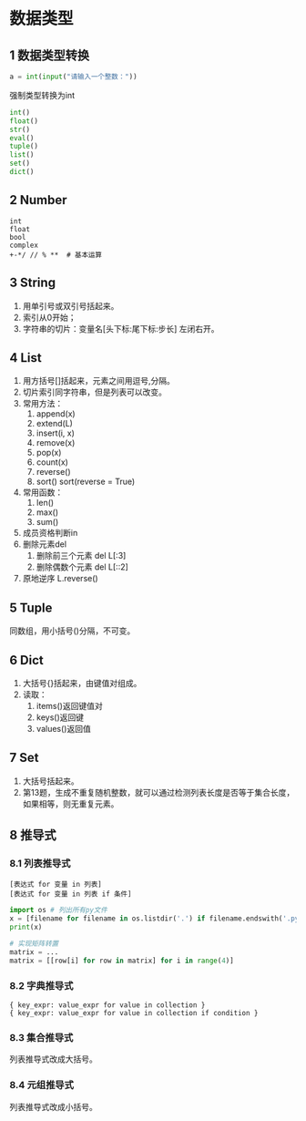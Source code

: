 # 数据类型

## 1 数据类型转换

```python
a = int(input("请输入一个整数："))
```

强制类型转换为int

```python
int()
float()
str()
eval()
tuple()
list()
set()
dict()
```

## 2 Number

```text
int
float
bool
complex
+-*/ // % **  # 基本运算
```

## 3 String

1. 用单引号或双引号括起来。 
2. 索引从0开始； 
3. 字符串的切片：变量名[头下标:尾下标:步长] 左闭右开。

## 4 List

1. 用方括号[]括起来，元素之间用逗号,分隔。  
2. 切片索引同字符串，但是列表可以改变。
3. 常用方法：
   1. append(x)
   2. extend(L)
   3. insert(i, x)
   4. remove(x)
   5. pop(x)
   6. count(x)
   7. reverse()
   8. sort()  sort(reverse = True)
4. 常用函数：
   1. len()
   2. max()
   3. sum()
5. 成员资格判断in
6. 删除元素del
   1. 删除前三个元素 del L[:3]
   2. 删除偶数个元素 del L[::2]
7. 原地逆序 L.reverse()

## 5 Tuple

同数组，用小括号()分隔，不可变。

## 6 Dict

1. 大括号{}括起来，由键值对组成。
2. 读取：
   1. items()返回键值对
   2. keys()返回键
   3. values()返回值

## 7 Set

1. 大括号括起来。
2. 第13题，生成不重复随机整数，就可以通过检测列表长度是否等于集合长度，如果相等，则无重复元素。

## 8 推导式

### 8.1 列表推导式

```text
[表达式 for 变量 in 列表] 
[表达式 for 变量 in 列表 if 条件]
```

```python
import os # 列出所有py文件
x = [filename for filename in os.listdir('.') if filename.endswith('.py')]
print(x)
```

```python
# 实现矩阵转置
matrix = ...
matrix = [[row[i] for row in matrix] for i in range(4)]
```

### 8.2 字典推导式

```text
{ key_expr: value_expr for value in collection }
{ key_expr: value_expr for value in collection if condition }
```

### 8.3 集合推导式

列表推导式改成大括号。

### 8.4 元组推导式

列表推导式改成小括号。
